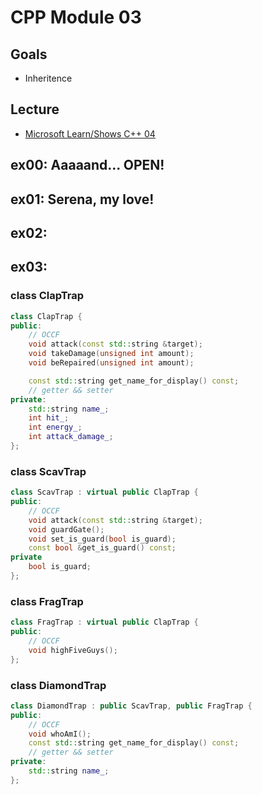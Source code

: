 # CPP Module 03

## Goals
- Inheritence

## Lecture
- [Microsoft Learn/Shows C++ 04](https://learn.microsoft.com/en-us/shows/cplusplus-language-library/04) 

## ex00: Aaaaand... OPEN!

## ex01: Serena, my love!

## ex02: 

## ex03: 

### class ClapTrap

```cpp
class ClapTrap {
public:
	// OCCF
	void attack(const std::string &target);
	void takeDamage(unsigned int amount);
	void beRepaired(unsigned int amount);

	const std::string get_name_for_display() const;
	// getter && setter
private:
	std::string name_;
	int hit_;
	int energy_;
	int attack_damage_;
};
```

### class ScavTrap

```cpp
class ScavTrap : virtual public ClapTrap {
public:
	// OCCF
	void attack(const std::string &target);
	void guardGate();
	void set_is_guard(bool is_guard);
	const bool &get_is_guard() const;
private
	bool is_guard;
};
```

### class FragTrap

```cpp
class FragTrap : virtual public ClapTrap {
public:
	// OCCF
	void highFiveGuys();
};
```

### class DiamondTrap

```cpp
class DiamondTrap : public ScavTrap, public FragTrap {
public:
	// OCCF
	void whoAmI();
	const std::string get_name_for_display() const;
	// getter && setter
private:
	std::string name_;
};
```
